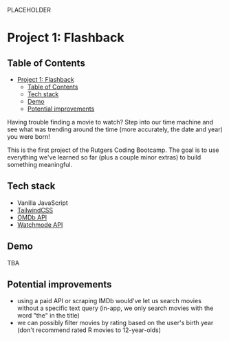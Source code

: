 PLACEHOLDER

# Project 1: Flashback

## Table of Contents

- [Project 1: Flashback](#project-1-flashback)
  - [Table of Contents](#table-of-contents)
  - [Tech stack](#tech-stack)
  - [Demo](#demo)
  - [Potential improvements](#potential-improvements)

Having trouble finding a movie to watch? Step into our time machine and see what was trending around the time (more accurately, the date and year) you were born!

This is the first project of the Rutgers Coding Bootcamp. The goal is to use everything we've learned so far (plus a couple minor extras) to build something meaningful.

## Tech stack

-  Vanilla JavaScript
-  [TailwindCSS](https://tailwindcss.com/)
-  [OMDb API](http://www.omdbapi.com/)
-  [Watchmode API](https://api.watchmode.com/)

## Demo

TBA

## Potential improvements

-  using a paid API or scraping IMDb would've let us search movies without a specific text query (in-app, we only search movies with the word "the" in the title)
-  we can possibly filter movies by rating based on the user's birth year (don't recommend rated R movies to 12-year-olds)
